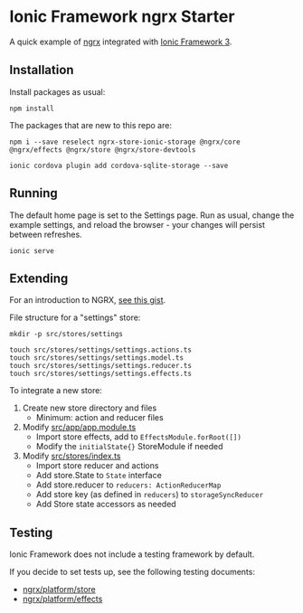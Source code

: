 # Ionic Framework ngrx Starter

A quick example of [ngrx](https://github.com/ngrx) integrated with [Ionic Framework 3](https://github.com/ionic-team/ionic).

## Installation

Install packages as usual:

```
npm install
```

The packages that are new to this repo are:

```
npm i --save reselect ngrx-store-ionic-storage @ngrx/core @ngrx/effects @ngrx/store @ngrx/store-devtools

ionic cordova plugin add cordova-sqlite-storage --save
```

## Running

The default home page is set to the Settings page. Run as usual, change the example settings, and reload the browser - your changes will persist between refreshes.

```
ionic serve
```

## Extending

For an introduction to NGRX, [see this gist](https://gist.github.com/btroncone/a6e4347326749f938510).

File structure for a "settings" store:

```
mkdir -p src/stores/settings

touch src/stores/settings/settings.actions.ts
touch src/stores/settings/settings.model.ts
touch src/stores/settings/settings.reducer.ts
touch src/stores/settings/settings.effects.ts
```

To integrate a new store:

1. Create new store directory and files
    - Minimum: action and reducer files
1. Modify [src/app/app.module.ts](./src/app/app.module.ts)
    - Import store effects, add to `EffectsModule.forRoot([])`
    - Modify the `initialState{}` StoreModule if needed
1. Modify [src/stores/index.ts](./src/stores/index.ts)
    - Import store reducer and actions
    - Add store.State to `State` interface
    - Add store.reducer to `reducers: ActionReducerMap`
    - Add store key (as defined in `reducers`) to `storageSyncReducer`
    - Add Store state accessors as needed

## Testing

Ionic Framework does not include a testing framework by default.

If you decide to set tests up, see the following testing documents:

- [ngrx/platform/store](https://github.com/ngrx/platform/blob/master/docs/store/testing.md)
- [ngrx/platform/effects](https://github.com/ngrx/platform/blob/master/docs/effects/testing.md)
